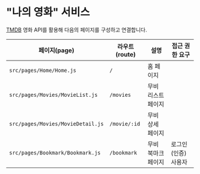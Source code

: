 # "나의 영화" 서비스

[TMDB](https://www.themoviedb.org/) 영화 API를 활용해 다음의 페이지를 구성하고 연결합니다.

페이지(page) | 라우트(route) | 설명 | 접근 권한 요구
-- | -- | -- | --
`src/pages/Home/Home.js` | `/` | 홈 페이지 | 
`src/pages/Movies/MovieList.js` | `/movies` | 무비 리스트 페이지 | 
`src/pages/Movies/MovieDetail.js` | `/movie/:id` | 무비 상세 페이지 | 
`src/pages/Bookmark/Bookmark.js` | `/bookmark` | 무비 북마크 페이지 | 로그인(인증) 사용자